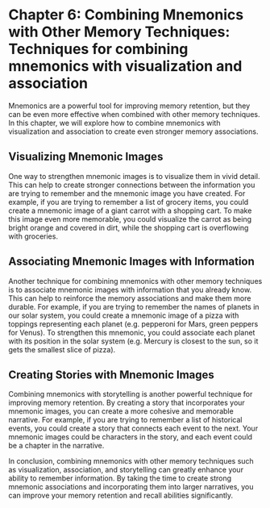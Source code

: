 Chapter 6: Combining Mnemonics with Other Memory Techniques: Techniques for combining mnemonics with visualization and association
==================================================================================================================================

Mnemonics are a powerful tool for improving memory retention, but they can be even more effective when combined with other memory techniques. In this chapter, we will explore how to combine mnemonics with visualization and association to create even stronger memory associations.

Visualizing Mnemonic Images
---------------------------

One way to strengthen mnemonic images is to visualize them in vivid detail. This can help to create stronger connections between the information you are trying to remember and the mnemonic image you have created. For example, if you are trying to remember a list of grocery items, you could create a mnemonic image of a giant carrot with a shopping cart. To make this image even more memorable, you could visualize the carrot as being bright orange and covered in dirt, while the shopping cart is overflowing with groceries.

Associating Mnemonic Images with Information
--------------------------------------------

Another technique for combining mnemonics with other memory techniques is to associate mnemonic images with information that you already know. This can help to reinforce the memory associations and make them more durable. For example, if you are trying to remember the names of planets in our solar system, you could create a mnemonic image of a pizza with toppings representing each planet (e.g. pepperoni for Mars, green peppers for Venus). To strengthen this mnemonic, you could associate each planet with its position in the solar system (e.g. Mercury is closest to the sun, so it gets the smallest slice of pizza).

Creating Stories with Mnemonic Images
-------------------------------------

Combining mnemonics with storytelling is another powerful technique for improving memory retention. By creating a story that incorporates your mnemonic images, you can create a more cohesive and memorable narrative. For example, if you are trying to remember a list of historical events, you could create a story that connects each event to the next. Your mnemonic images could be characters in the story, and each event could be a chapter in the narrative.

In conclusion, combining mnemonics with other memory techniques such as visualization, association, and storytelling can greatly enhance your ability to remember information. By taking the time to create strong mnemonic associations and incorporating them into larger narratives, you can improve your memory retention and recall abilities significantly.
